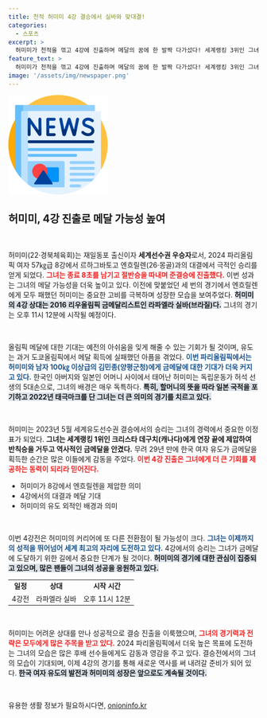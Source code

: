 ```yaml
---
title: 천적 허미미 4강 결승에서 실바와 맞대결!
categories:
  - 스포츠
excerpt: >
  허미미가 천적을 꺾고 4강에 진출하며 메달의 꿈에 한 발짝 다가섰다! 세계랭킹 3위인 그녀는 오는 29일, 전설의 금메달리스트와의 대결을 앞두고 역대급 경기를 예고했다.
feature_text: >
  허미미가 천적을 꺾고 4강에 진출하며 메달의 꿈에 한 발짝 다가섰다! 세계랭킹 3위인 그녀는 오는 29일, 전설의 금메달리스트와의 대결을 앞두고 역대급 경기를 예고했다.
image: '/assets/img/newspaper.png'
---
```


<p><img src="/assets/img/newspaper.png" alt="kimp 속보" /></p>

<h2 data-ke-size="size26">허미미, 4강 진출로 메달 가능성 높여</h2>

<p data-ke-size="size16">&nbsp;</p>

<p>허미미(22·경북체육회)는 재일동포 출신이자 <b>세계선수권 우승자</b>로서, 2024 파리올림픽 여자 57㎏급 8강에서 르하그바토고 엔흐릴렌(26·몽골)과의 대결에서 극적인 승리를 얻게 되었다. <b><span style="color: #ee2323;">그녀는 종료 8초를 남기고 절반승을 따내며 준결승에 진출했다.</span></b> 이번 성과는 그녀의 메달 가능성을 더욱 높이고 있다. 이전에 맞붙었던 세 번의 경기에서 엔흐릴렌에게 모두 패했던 허미미는 중요한 고비를 극복하며 성장한 모습을 보여주었다. <b><span style="background-color: #21538527;">허미미의 4강 상대는 2016 리우올림픽 금메달리스트인 라파엘라 실바(브라질)다.</span></b> 그녀의 경기는 오후 11시 12분에 시작될 예정이다. </p>

<p data-ke-size="size16">&nbsp;</p>

<p>올림픽 메달에 대한 기대는 예전의 아쉬움을 잊게 해줄 수 있는 기회가 될 것이며, 유도는 과거 도쿄올림픽에서 메달 획득에 실패했던 아픔을 겪었다. <b><span style="color: #1a5490;">이번 파리올림픽에서는 허미미와 남자 100㎏ 이상급의 김민종(양평군청)에게 금메달에 대한 기대가 더욱 커지고 있다.</span></b> 한국인 아버지와 일본인 어머니 사이에서 태어난 허미미는 독립운동가 허석 선생의 5대손으로, 그녀의 배경은 매우 독특하다. <b><span style="background-color: #21538527;">특히, 할머니의 뜻을 따라 일본 국적을 포기하고 2022년 태극마크를 단 그녀는 더 큰 의미의 경기를 치르고 있다.</span></b></p>

<p data-ke-size="size16">&nbsp;</p>

<p>허미미는 2023년 5월 세계유도선수권 결승에서의 승리는 그녀의 경력에서 중요한 이정표가 되었다. <b>그녀는 세계랭킹 1위인 크리스타 데구치(캐나다)에게 연장 끝에 제압하여 반칙승을 거두고 역사적인 금메달을 안겼다.</b> 무려 29년 만에 한국 여자 유도가 금메달을 획득한 순간은 많은 이들에게 감동을 주었다. <b><span style="color: #ee2323;">이번 4강 진출은 그녀에게 더 큰 기회를 제공하는 동력이 되리라 믿어진다.</span></b> </p>

<ul>
    <li>허미미가 8강에서 엔흐릴렌을 제압한 의미</li>
    <li>4강에서의 대결과 메달 기대</li>
    <li>허미미의 유도 외적인 배경과 의미</li>
</ul>

<p data-ke-size="size16">&nbsp;</p>

<p>이번 4강전은 허미미의 커리어에 또 다른 전환점이 될 가능성이 크다. <b><span style="color: #1a5490;">그녀는 이제까지의 성적을 뛰어넘어 세계 최고의 자리에 도전하고 있다.</span></b> 4강에서의 승리는 그녀가 금메달에 도달하기 위한 길에서 중요한 단계가 될 것이다. <b><span style="background-color: #21538527;">허미미의 경기에 대한 관심이 집중되고 있으며, 많은 팬들이 그녀의 성공을 응원하고 있다.</span></b></p>

<table>
    <tr>
        <td style="text-align: center; height: 17px;"><b>일정</b></td>
        <td style="text-align: center; height: 17px;"><b>상대</b></td>
        <td style="text-align: center; height: 17px;"><b>시작 시간</b></td>
    </tr>
    <tr>
        <td style="text-align: center; height: 17px;">4강전</td>
        <td style="text-align: center; height: 17px;">라파엘라 실바</td>
        <td style="text-align: center; height: 17px;">오후 11시 12분</td>
    </tr>
</table>

<p data-ke-size="size16">&nbsp;</p>

<p>허미미는 어려운 상대를 만나 성공적으로 결승 진출을 이룩했으며, <b><span style="color: #ee2323;">그녀의 경기력과 전략은 모두에게 많은 주목을 받고 있다.</span></b> 2024 파리올림픽에서 더욱 높은 목표에 도전하는 그녀의 모습은 많은 후배 선수들에게도 감동과 영감을 주고 있다. 결승전에서의 그녀의 모습이 기대되며, 이제 4강의 경기를 통해 새로운 역사를 써 내려갈 준비가 되어 있다. <b><span style="background-color: #21538527;">한국 여자 유도의 발전과 허미미의 성장은 앞으로도 계속될 것이다.</span></b> </p>

<p data-ke-size="size16">&nbsp;</p>
유용한 생활 정보가 필요하시다면, <a href="https://onioninfo.kr" rel="dofollow">onioninfo.kr</a>


